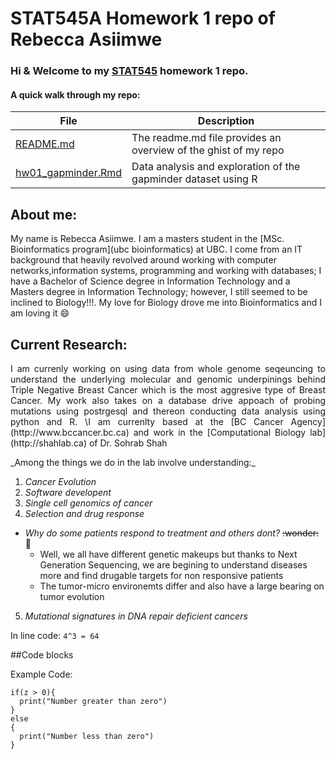 # STAT545A Homework 1 repo of Rebecca Asiimwe 

### Hi & Welcome to my [STAT545](https://github.com/STAT545-UBC) homework 1 repo. 

#### A quick walk through my repo:

|   **File**   | **Description** |
|----------------|------------|
|[README.md](https://github.com/STAT545-UBC-students/hw01-rasiimwe/blob/master/README.md)|The readme.md file provides an overview of the ghist of my repo |
|[hw01_gapminder.Rmd](https://github.com/STAT545-UBC-students/hw01-rasiimwe/blob/master/hw01_gapminder.Rmd)      | Data analysis and exploration of the gapminder dataset using R   |

## About me:

My name is Rebecca Asiimwe. I am a masters student in the [MSc. Bioinformatics program](ubc bioinformatics) at UBC. I come from an IT background that heavily revolved around working with computer networks,information systems, programming and working with databases; I have a Bachelor of Science degree in Information Technology and a Masters degree in Information Technology; however, I still seemed to be inclined to Biology!!!. My love for Biology drove me into Bioinformatics and I am loving it :smile:

## Current Research:
<p align = "justify"> I am currenly working on using data from whole genome seqeuncing to understand the underlying molecular and genomic underpinings behind Triple Negative Breast Cancer which is the most aggresive type of Breast Cancer. My work also takes on a database drive appoach of probing mutations using postrgesql and thereon conducting data analysis using python and R. \I am currenlty based at the [BC Cancer Agency](http://www.bccancer.bc.ca) and work in the [Computational Biology lab](http://shahlab.ca) of Dr. Sohrab Shah</p> 
_Among the things we do in the lab involve understanding:_

1. *Cancer Evolution*
2. *Software developent*
3. *Single cell genomics of cancer*
4. *Selection and drug response*
  * *Why do some patients respond to treatment and others dont?* ~~:wonder:~~ :thinking: 
    + Well, we all have different genetic makeups but thanks to Next Generation Sequencing, we are begining to understand diseases more and find drugable targets for non responsive patients
    - The tumor-micro environemts differ and also have a large bearing on tumor evolution
5. *Mutational signatures in DNA repair deficient cancers*

In line code: `4^3 = 64` 

##Code blocks

<p> Example Code:</p>
<pre><code>if(z > 0){
  print("Number greater than zero")
} 
else 
{
  print("Number less than zero")
}
</code></pre>


